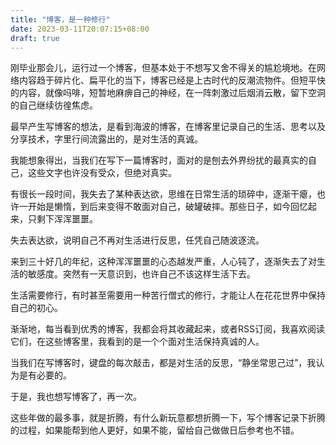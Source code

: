```yaml
---
title: "博客，是一种修行"
date: 2023-03-11T20:07:15+08:00
draft: true
---
```


刚毕业那会儿，运行过一个博客，但基本处于不想写又舍不得关的尴尬境地。在网络内容趋于碎片化、扁平化的当下，博客已经是上古时代的反潮流物件。但短平快的内容，就像吗啡，短暂地麻痹自己的神经，在一阵刺激过后烟消云散，留下空洞的自己继续彷徨焦虑。

<!--more-->

最早产生写博客的想法，是看到海波的博客，在博客里记录自己的生活、思考以及分享技术，字里行间流露出的，是对生活的真诚。

我能想象得出，当我们在写下一篇博客时，面对的是刨去外界纷扰的最真实的自己，这些文字也许没有受众，但绝对真实。

有很长一段时间，我失去了某种表达欲，思维在日常生活的琐碎中，逐渐干瘪，也许一开始是懒惰，到后来变得不敢面对自己，破罐破摔。那些日子，如今回忆起来，只剩下浑浑噩噩。

失去表达欲，说明自己不再对生活进行反思，任凭自己随波逐流。

来到三十好几的年纪，这种浑浑噩噩的心态越发严重，人心钝了，逐渐失去了对生活的敏感度。突然有一天意识到，也许自己不该这样生活下去。

生活需要修行，有时甚至需要用一种苦行僧式的修行，才能让人在花花世界中保持自己的初心。

渐渐地，每当看到优秀的博客，我都会将其收藏起来，或者RSS订阅，我喜欢阅读它们，在这些博客里，我看到的是一个个面对生活保持真诚的人。

当我们在写博客时，键盘的每次敲击，都是对生活的反思，“静坐常思己过”，我认为是有必要的。

于是，我也想写博客了，再一次。

这些年做的最多事，就是折腾，有什么新玩意都想折腾一下，写个博客记录下折腾的过程，如果能帮到他人更好，如果不能，留给自己做做日后参考也不错。